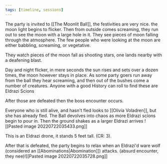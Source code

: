 ```yaml
---
tags: [timeline, sessions]
---
```


The party is invited to [[The Moonlit Ball]], the festivities are very nice.  the moon light begins to flicker. Then from outside comes screaming, they run out to see the moon with a large hole in it. They see pieces of moon falling through the atmosphere. The few people who were looking at the moon are either babbling, screaming, or vegetative.

They watch pieces of the moon fall as shooting stars, one lands nearby with a deafening blast.

Day and night flicker, in mere seconds the sun rises and sets over a dozen times, the moon however stays in place. As some party goers run away from the ball they hear screaming, and then out of the bushes come a number of creatures. Anyone with a good History can roll to find these are Eldrazi Scions

After those are defeated then the boss encounter occurs. 


Everyone who is still alive, and hasn't fled looks to [[Olivia Voladren]], but she has already fled. The Ball devolves into chaos as more Eldrazi scions begin to pour in. Then the ground shakes as a larger Eldrazi arrives
![[Pasted image 20220722035433.png]]

This is an Eldrazi drone, it stands 5 feet tall. (CR: 3).

After that is defeated, the party begins to relax when an Eldrazi'd ware wolf (considered an [[Abominations|Abomination]]) attacks.  (absurd encounter, they nee)![[Pasted image 20220722035728.png]]

